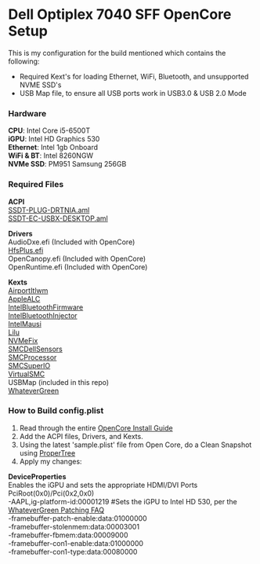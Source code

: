 # Dell Optiplex 7040 SFF OpenCore Setup

This is my configuration for the build mentioned which contains the following:
- Required Kext's for loading Ethernet, WiFi, Bluetooth, and unsupported NVME SSD's
- USB Map file, to ensure all USB ports work in USB3.0 & USB 2.0 Mode

### Hardware
**CPU**: Intel Core i5-6500T  
**iGPU**: Intel HD Graphics 530  
**Ethernet**: Intel 1gb Onboard   
**WiFi & BT**: Intel 8260NGW  
**NVMe SSD**: PM951 Samsung 256GB


### Required Files
**ACPI**  
[SSDT-PLUG-DRTNIA.aml](https://dortania.github.io/Getting-Started-With-ACPI/Universal/plug.html)  
[SSDT-EC-USBX-DESKTOP.aml](https://dortania.github.io/Getting-Started-With-ACPI/Universal/ec-fix.html)  

**Drivers**  
AudioDxe.efi (Included with OpenCore)  
[HfsPlus.efi](https://github.com/acidanthera/OcBinaryData/blob/master/Drivers/HfsPlus.efi)  
OpenCanopy.efi (Included with OpenCore)  
OpenRuntime.efi (Included with OpenCore)  

**Kexts**  
[AirportItlwm](https://github.com/OpenIntelWireless/itlwm/releases)  
[AppleALC](https://github.com/acidanthera/AppleALC/releases)  
[IntelBluetoothFirmware](https://github.com/OpenIntelWireless/IntelBluetoothFirmware/releases)  
[IntelBluetoothInjector](https://github.com/OpenIntelWireless/IntelBluetoothFirmware/releases)  
[IntelMausi](https://github.com/acidanthera/IntelMausi/releases)  
[Lilu](https://github.com/acidanthera/Lilu/releases)  
[NVMeFix](https://github.com/acidanthera/NVMeFix/releases/)  
[SMCDellSensors](https://github.com/acidanthera/VirtualSMC/releases)  
[SMCProcessor](https://github.com/acidanthera/VirtualSMC/releases)  
[SMCSuperIO](https://github.com/acidanthera/VirtualSMC/releases)    
[VirtualSMC](https://github.com/acidanthera/VirtualSMC/releases)  
USBMap (included in this repo)     
[WhateverGreen](https://github.com/acidanthera/WhateverGreen/releases)  

### How to Build config.plist  

1. Read through the entire [OpenCore Install Guide](https://dortania.github.io/OpenCore-Install-Guide/)  
2. Add the ACPI files, Drivers, and Kexts.  
3. Using the latest 'sample.plist' file from Open Core, do a Clean Snapshot using [ProperTree](https://github.com/corpnewt/ProperTree)  
4. Apply my changes:  

**DeviceProperties**  
Enables the iGPU and sets the appropriate HDMI/DVI Ports  
PciRoot(0x0)/Pci(0x2,0x0)  
-AAPL,ig-platform-id:00001219  #Sets the iGPU to Intel HD 530, per the [WhateverGreen Patching FAQ](https://github.com/acidanthera/WhateverGreen/blob/master/Manual/FAQ.IntelHD.en.md)  
-framebuffer-patch-enable:data:01000000  
-framebuffer-stolenmem:data:00003001  
-framebuffer-fbmem:data:00009000  
-framebuffer-con1-enable:data:01000000  
-framebuffer-con1-type:data:00080000  
